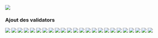 <img src=".\IMAGES\img.png">
<h3>Ajout des validators</h3>
<img src=".\IMAGES\img_1.png">
<img src=".\IMAGES\img_2.png">
<img src=".\IMAGES\img_3.png">
<img src=".\IMAGES\img_4.png">
<img src=".\IMAGES\img_5.png">
<img src=".\IMAGES\img_6.png">
<img src=".\IMAGES\img_7.png">
<img src=".\IMAGES\img_8.png">
<img src=".\IMAGES\img_9.png">
<img src=".\IMAGES\img_10.png">
<img src=".\IMAGES\img_11.png">
<img src=".\IMAGES\img_12.png">
<img src=".\IMAGES\img_13.png">
<img src=".\IMAGES\img_14.png">
<img src=".\IMAGES\img_15.png">
<img src=".\IMAGES\img_16.png">
<img src=".\IMAGES\img_17.png">
<img src=".\IMAGES\img_18.png">
<img src=".\IMAGES\img_19.png">
<img src=".\IMAGES\img_20.png">
<img src=".\IMAGES\img_21.png">
<img src=".\IMAGES\img_22.png">
<img src=".\IMAGES\img_23.png">
<img src=".\IMAGES\img_24.png">


